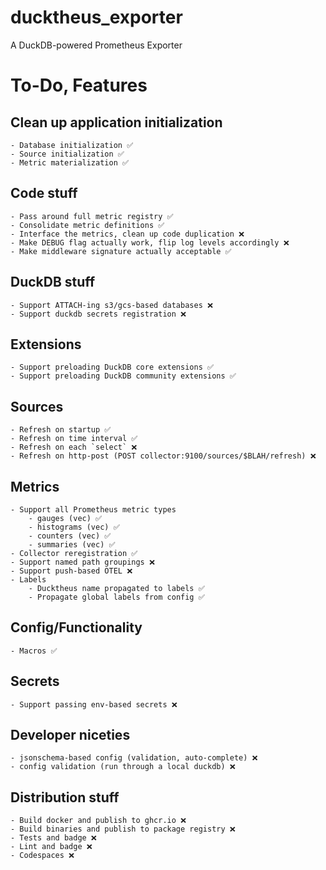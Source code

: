 # ducktheus_exporter
A DuckDB-powered Prometheus Exporter


# To-Do, Features
## Clean up application initialization
    - Database initialization ✅
    - Source initialization ✅
    - Metric materialization ✅

## Code stuff
    - Pass around full metric registry ✅
    - Consolidate metric definitions ✅
    - Interface the metrics, clean up code duplication ❌
    - Make DEBUG flag actually work, flip log levels accordingly ❌
    - Make middleware signature actually acceptable ✅

## DuckDB stuff
    - Support ATTACH-ing s3/gcs-based databases ❌
    - Support duckdb secrets registration ❌

## Extensions
    - Support preloading DuckDB core extensions ✅
    - Support preloading DuckDB community extensions ✅

## Sources
    - Refresh on startup ✅
    - Refresh on time interval ✅
    - Refresh on each `select` ❌
    - Refresh on http-post (POST collector:9100/sources/$BLAH/refresh) ❌

## Metrics
    - Support all Prometheus metric types
        - gauges (vec) ✅
        - histograms (vec) ✅
        - counters (vec) ✅
        - summaries (vec) ✅
    - Collector reregistration ✅
    - Support named path groupings ❌
    - Support push-based OTEL ❌
    - Labels
        - Ducktheus name propagated to labels ✅
        - Propagate global labels from config ✅

## Config/Functionality
    - Macros ✅

## Secrets
    - Support passing env-based secrets ❌

## Developer niceties
    - jsonschema-based config (validation, auto-complete) ❌
    - config validation (run through a local duckdb) ❌

## Distribution stuff
    - Build docker and publish to ghcr.io ❌
    - Build binaries and publish to package registry ❌
    - Tests and badge ❌
    - Lint and badge ❌
    - Codespaces ❌
